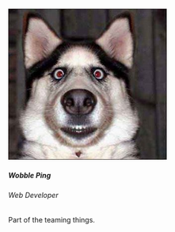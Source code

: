 ![Test Image](cms/images/team/4.jpg)

##### Wobble Ping

###### Web Developer

Part of the teaming things.
